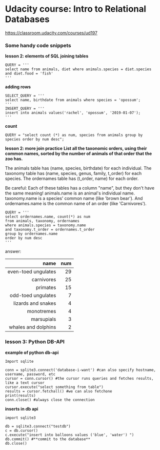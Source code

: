 # Udacity course: Intro to Relational Databases

https://classroom.udacity.com/courses/ud197

### Some handy code snippets

**lesson 2: elements of SQL**
**joining tables**
```
QUERY = '''
select name from animals, diet where animals.species = diet.species and diet.food = 'fish'
'''
```

**adding rows**
```
SELECT_QUERY = ''' 
select name, birthdate from animals where species = 'opossum';
'''
INSERT_QUERY = '''
insert into animals values('rachel', 'opossum', '2019-01-07');
'''
```

**count**
```
QUERY = "select count (*) as num, species from animals group by species order by num desc";
```

**lesson 2: more join practice**
**List all the taxonomic orders, using their common names, sorted by the number of animals of that order that the zoo has.**

The animals table has (name, species, birthdate) for each individual.
The taxonomy table has (name, species, genus, family, t_order) for each species.
The ordernames table has (t_order, name) for each order.

Be careful:  Each of these tables has a column "name", but they don't have the same meaning!  animals.name is an animal's individual name.  taxonomy.name is a species' common name (like 'brown bear').  And ordernames.name is the common name of an order (like 'Carnivores').

```
QUERY = '''
select ordernames.name, count(*) as num
from animals, taxonomy, ordernames
where animals.species = taxonomy.name
and taxonomy.t_order = ordernames.t_order
group by ordernames.name
order by num desc
'''
```

answer:

|                name | num |
---------------------:|----:|
| even-toed ungulates |  29 |
|          carnivores |  25 |
|            primates |  15 |
|  odd-toed ungulates |   7 |
|  lizards and snakes |   4 |
|          monotremes |   4 |
|          marsupials |   3 |
| whales and dolphins |   2 |

### lesson 3: Python DB-API
**example of python db-api**
```
Import sqlite

conn = splite3.connect('database-i-want') #can also specify hostname, username, password, etc 
cursor = conn.cursor() #the cursor runs queries and fetches results, like a text cursor
cursor.execute("select something from table")
results = cursor.fetchall() #we can also fetchone
print(results)
conn.close() #always close the connection
```

**inserts in db api**
```
import sqlite3

db = sqlite3.connect("testdb")
c = db.cursor()
c.execute("insert into balloons values ('blue', 'water') ")
db.commit() #**commit to the database**
db.close()
```

